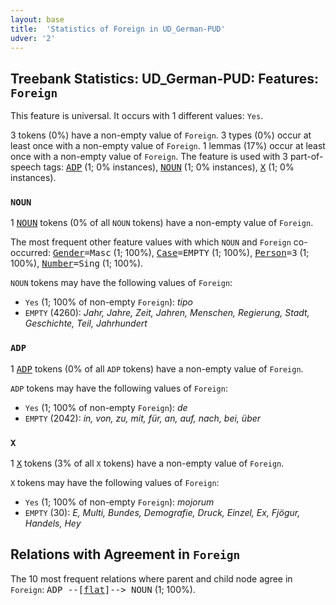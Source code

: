 ```yaml
---
layout: base
title:  'Statistics of Foreign in UD_German-PUD'
udver: '2'
---
```


## Treebank Statistics: UD_German-PUD: Features: `Foreign`

This feature is universal.
It occurs with 1 different values: `Yes`.

3 tokens (0%) have a non-empty value of `Foreign`.
3 types (0%) occur at least once with a non-empty value of `Foreign`.
1 lemmas (17%) occur at least once with a non-empty value of `Foreign`.
The feature is used with 3 part-of-speech tags: <tt><a href="de_pud-pos-ADP.html">ADP</a></tt> (1; 0% instances), <tt><a href="de_pud-pos-NOUN.html">NOUN</a></tt> (1; 0% instances), <tt><a href="de_pud-pos-X.html">X</a></tt> (1; 0% instances).

### `NOUN`

1 <tt><a href="de_pud-pos-NOUN.html">NOUN</a></tt> tokens (0% of all `NOUN` tokens) have a non-empty value of `Foreign`.

The most frequent other feature values with which `NOUN` and `Foreign` co-occurred: <tt><a href="de_pud-feat-Gender.html">Gender</a></tt><tt>=Masc</tt> (1; 100%), <tt><a href="de_pud-feat-Case.html">Case</a></tt><tt>=EMPTY</tt> (1; 100%), <tt><a href="de_pud-feat-Person.html">Person</a></tt><tt>=3</tt> (1; 100%), <tt><a href="de_pud-feat-Number.html">Number</a></tt><tt>=Sing</tt> (1; 100%).

`NOUN` tokens may have the following values of `Foreign`:

* `Yes` (1; 100% of non-empty `Foreign`): <em>tipo</em>
* `EMPTY` (4260): <em>Jahr, Jahre, Zeit, Jahren, Menschen, Regierung, Stadt, Geschichte, Teil, Jahrhundert</em>

### `ADP`

1 <tt><a href="de_pud-pos-ADP.html">ADP</a></tt> tokens (0% of all `ADP` tokens) have a non-empty value of `Foreign`.

`ADP` tokens may have the following values of `Foreign`:

* `Yes` (1; 100% of non-empty `Foreign`): <em>de</em>
* `EMPTY` (2042): <em>in, von, zu, mit, für, an, auf, nach, bei, über</em>

### `X`

1 <tt><a href="de_pud-pos-X.html">X</a></tt> tokens (3% of all `X` tokens) have a non-empty value of `Foreign`.

`X` tokens may have the following values of `Foreign`:

* `Yes` (1; 100% of non-empty `Foreign`): <em>mojorum</em>
* `EMPTY` (30): <em>E, Multi, Bundes, Demografie, Druck, Einzel, Ex, Fjögur, Handels, Hey</em>

## Relations with Agreement in `Foreign`

The 10 most frequent relations where parent and child node agree in `Foreign`:
<tt>ADP --[<tt><a href="de_pud-dep-flat.html">flat</a></tt>]--> NOUN</tt> (1; 100%).

